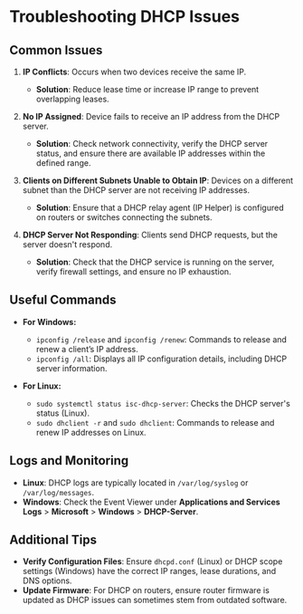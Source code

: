 
# Troubleshooting DHCP Issues

## Common Issues
1. **IP Conflicts**: Occurs when two devices receive the same IP.
   - **Solution**: Reduce lease time or increase IP range to prevent overlapping leases.

2. **No IP Assigned**: Device fails to receive an IP address from the DHCP server.
   - **Solution**: Check network connectivity, verify the DHCP server status, and ensure there are available IP addresses within the defined range.

3. **Clients on Different Subnets Unable to Obtain IP**: Devices on a different subnet than the DHCP server are not receiving IP addresses.
   - **Solution**: Ensure that a DHCP relay agent (IP Helper) is configured on routers or switches connecting the subnets.

4. **DHCP Server Not Responding**: Clients send DHCP requests, but the server doesn't respond.
   - **Solution**: Check that the DHCP service is running on the server, verify firewall settings, and ensure no IP exhaustion.

## Useful Commands
- **For Windows:**
  - `ipconfig /release` and `ipconfig /renew`: Commands to release and renew a client’s IP address.
  - `ipconfig /all`: Displays all IP configuration details, including DHCP server information.
  
- **For Linux:**
  - `sudo systemctl status isc-dhcp-server`: Checks the DHCP server's status (Linux).
  - `sudo dhclient -r` and `sudo dhclient`: Commands to release and renew IP addresses on Linux.

## Logs and Monitoring
- **Linux**: DHCP logs are typically located in `/var/log/syslog` or `/var/log/messages`.
- **Windows**: Check the Event Viewer under **Applications and Services Logs** > **Microsoft** > **Windows** > **DHCP-Server**.

## Additional Tips
- **Verify Configuration Files**: Ensure `dhcpd.conf` (Linux) or DHCP scope settings (Windows) have the correct IP ranges, lease durations, and DNS options.
- **Update Firmware**: For DHCP on routers, ensure router firmware is updated as DHCP issues can sometimes stem from outdated software.
